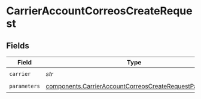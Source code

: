 # CarrierAccountCorreosCreateRequest


## Fields

| Field                                                                                                                              | Type                                                                                                                               | Required                                                                                                                           | Description                                                                                                                        | Example                                                                                                                            |
| ---------------------------------------------------------------------------------------------------------------------------------- | ---------------------------------------------------------------------------------------------------------------------------------- | ---------------------------------------------------------------------------------------------------------------------------------- | ---------------------------------------------------------------------------------------------------------------------------------- | ---------------------------------------------------------------------------------------------------------------------------------- |
| `carrier`                                                                                                                          | *str*                                                                                                                              | :heavy_check_mark:                                                                                                                 | N/A                                                                                                                                | correos                                                                                                                            |
| `parameters`                                                                                                                       | [components.CarrierAccountCorreosCreateRequestParameters](../../models/components/carrieraccountcorreoscreaterequestparameters.md) | :heavy_check_mark:                                                                                                                 | N/A                                                                                                                                |                                                                                                                                    |